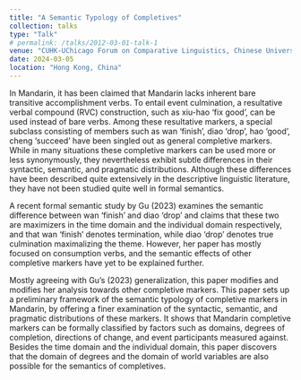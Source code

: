 ```yaml
---
title: "A Semantic Typology of Completives"
collection: talks
type: "Talk"
# permalink: /talks/2012-03-01-talk-1
venue: "CUHK-UChicago Forum on Comparative Linguistics, Chinese University of Hong Kong, Department of Chinese Language and Literature"
date: 2024-03-05
location: "Hong Kong, China"
---
```


In Mandarin, it has been claimed that Mandarin lacks inherent bare transitive accomplishment verbs. To entail event culmination, a resultative verbal compound (RVC) construction, such as xiu-hao ‘fix good’, can be used instead of bare verbs. Among these resultative markers, a special subclass consisting of members such as wan ‘finish’, diao ‘drop’, hao ‘good’, cheng ‘succeed’ have been singled out as general completive markers. While in many situations these completive markers can be used more or less synonymously, they nevertheless exhibit subtle differences in their syntactic, semantic, and pragmatic distributions. Although these differences have been described quite extensively in the descriptive linguistic literature, they have not been studied quite well in formal semantics.  

A recent formal semantic study by Gu (2023) examines the semantic difference between wan ‘finish’ and diao ‘drop’ and claims that these two are maximizers in the time domain and the individual domain respectively, and that wan ‘finish’ denotes termination, while diao ‘drop’ denotes true culmination maximalizing the theme. However, her paper has mostly focused on consumption verbs, and the semantic effects of other completive markers have yet to be explained further.

Mostly agreeing with Gu’s (2023) generalization, this paper modifies and modifies her analysis towards other completive markers. This paper sets up a preliminary framework of the semantic typology of completive markers in Mandarin, by offering a finer examination of the syntactic, semantic, and pragmatic distributions of these markers. It shows that Mandarin completive markers can be formally classified by factors such as domains, degrees of completion, directions of change, and event participants measured against. Besides the time domain and the individual domain, this paper discovers that the domain of degrees and the domain of world variables are also possible for the semantics of completives. 

